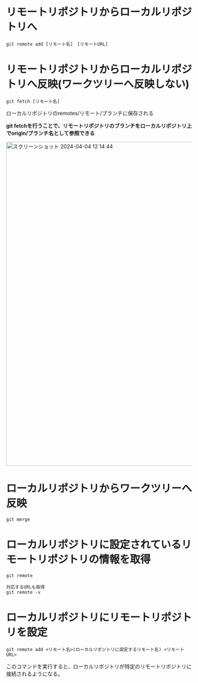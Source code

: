 # リモートリポジトリからローカルリポジトリへ

```git remote add [リモート名]　[リモートURL]```

# リモートリポジトリからローカルリポジトリへ反映(ワークツリーへ反映しない)

```git fetch [リモート名]```

ローカルリポジトリのremotes/リモート/ブランチに保存される

**git fetchを行うことで、リモートリポジトリのブランチをローカルリポジトリ上でorigin/ブランチ名として参照できる**

<img width="877" alt="スクリーンショット 2024-04-04 12 14 44" src="https://github.com/Ryo-0912/Git/assets/82032550/4e366feb-8ad2-43f6-a8d8-37db88414ef2">

# ローカルリポジトリからワークツリーへ反映

```git merge```

# ローカルリポジトリに設定されているリモートリポジトリの情報を取得

```
git remote

対応するURLも取得
git remote -v

```

# ローカルリポジトリにリモートリポジトリを設定

```git remote add <リモート名>(ローカルリポジトリに設定するリモート名) <リモートURL>```

このコマンドを実行すると、ローカルリポジトリが特定のリモートリポジトリに接続されるようになる。

